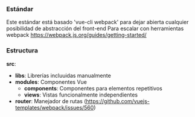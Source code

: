 
### Estándar
Este estándar está basado 'vue-cli webpack' para dejar abierta cualquier posibilidad de abstracción del front-end
Para escalar con herramientas webpack
https://webpack.js.org/guides/getting-started/


### Estructura

**src**:
- **libs**: Librerías incluuidas manualmente
- **modules**: Componentes Vue
  - **components**: Componentes para elementos repetitivos
  - **views**: Vistas funcionalmente independientes
- **router**: Manejador de rutas (https://github.com/vuejs-templates/webpack/issues/560)
